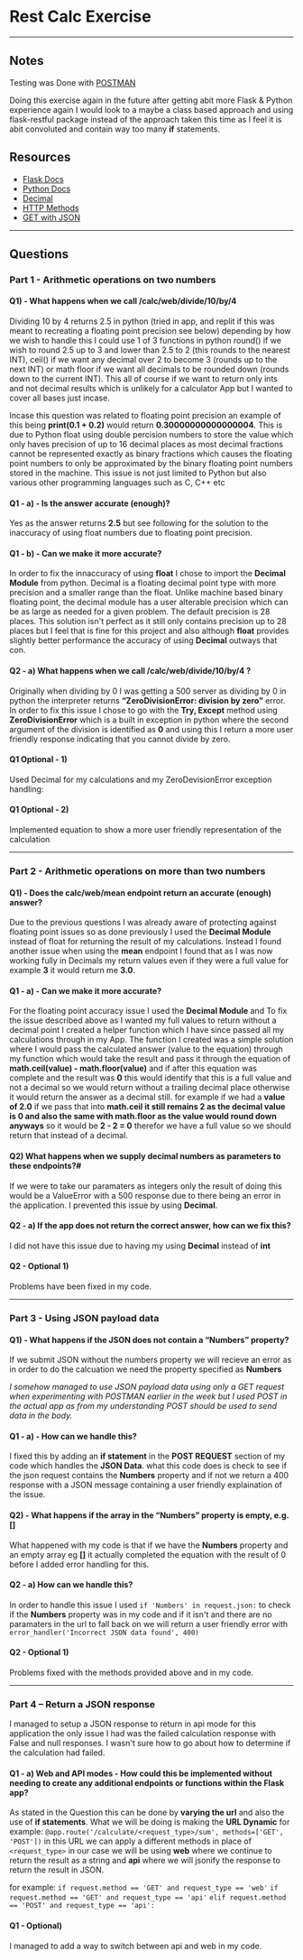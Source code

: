 # Rest Calc Exercise

---

## Notes

Testing was Done with [POSTMAN](https://www.postman.com/)

Doing this exercise again in the future after getting abit more Flask & Python experience again I would look to a maybe a class based approach and using flask-restful package instead of the approach taken this time as I feel it is abit convoluted and contain way too many **if** statements.

## Resources

- [Flask Docs](https://flask.palletsprojects.com/en/2.1.x/)
- [Python Docs](https://docs.python.org/3/)
- [Decimal](https://docs.python.org/3/library/decimal.html)
- [HTTP Methods](https://www.w3schools.com/tags/ref_httpmethods.asp)
- [GET with JSON](https://stackoverflow.com/questions/978061/http-get-with-request-body)

---

## Questions

### Part 1 - Arithmetic operations on two numbers

#### Q1) - What happens when we call /calc/web/divide/10/by/4

Dividing 10 by 4 returns 2.5 in python (tried in app, and replit if this was meant to recreating a floating point precision see below) depending by how we wish to handle this I could use 1 of 3 functions in python round() if we wish to round 2.5 up to 3 and lower than 2.5 to 2 (this rounds to the nearest INT), ceil() if we want any decimal over 2 to become 3 (rounds up to the next INT) or math floor if we want all decimals to be rounded down (rounds down to the current INT). This all of course if we want to return only ints and not decimal results which is unlikely for a calculator App but I wanted to cover all bases just incase.

Incase this question was related to floating point precision an example of this being **print(0.1 + 0.2)** would return **0.30000000000000004**. This is due to Python float using double percision numbers to store the value which only haves precision of up to 16 decimal places as most decimal fractions cannot be represented exactly as binary fractions which causes the floating point numbers to only be approximated by the binary floating point numbers stored in the machine. This issue is not just limited to Python but also various other programming languages such as C, C++ etc


#### Q1 - a) - Is the answer accurate (enough)?

Yes as the answer returns **2.5** but see following for the solution to the inaccuracy of using float numbers due to floating point precision.

#### Q1 - b) - Can we make it more accurate?

In order to fix the innaccuracy of using **float** I chose to import the **Decimal Module** from python. Decimal is a floating decimal point type with more precision and a smaller range than the float. Unlike machine based binary floating point, the decimal module has a user alterable precision which can be as large as needed for a given problem. The default precision is 28 places. This solution isn't perfect as it still only contains precision up to 28 places but I feel that is fine for this project and also although **float** provides slightly better performance the accuracy of using **Decimal** outways that con.

#### Q2 - a) What happens when we call /calc/web/divide/10/by/4 ?

Originally when dividing by 0 I was getting a 500 server as dividing by 0 in python the interpreter returns **“ZeroDivisionError: division by zero”** error. In order to fix this issue I chose to go with the **Try, Except** method using **ZeroDivisionError** which is a built in exception in python where the second argument of the division is identified as **0** and using this I return a more user friendly response indicating that you cannot divide by zero.

#### Q1 Optional - 1)

Used Decimal for my calculations and my ZeroDevisionError exception handling:

#### Q1 Optional - 2)

Implemented equation to show a more user friendly representation of the calculation

---

### Part 2 - Arithmetic operations on more than two numbers

#### Q1) - Does the calc/web/mean endpoint return an accurate (enough) answer?

Due to the previous questions I was already aware of protecting against floating point issues so as done previously I used the **Decimal Module** instead of float for returning the result of my calculations. Instead I found another issue when using the **mean** endpoint I found that as I was now working fully in Decimals my return values even if they were a full value for example **3** it would return me **3.0**.

#### Q1 - a) - Can we make it more accurate?

For the floating point accuracy issue I used the **Decimal Module** and To fix the issue described above as I wanted my full values to return without a decimal point I created a helper function which I have since passed all my calculations through in my App. The function I created was a simple solution where I would pass the calculated answer (value to the equation) through my function which would take the result and pass it through the equation of **math.ceil(value) - math.floor(value)** and if after this equation was complete and the result was **0** this would identify that this is a full value and not a decimal so we would return without a trailing decimal place otherwise it would return the answer as a decimal still. for example if we had a **value of 2.0** if we pass that into **math.ceil it still remains 2 as the decimal value is 0 and also the same with math.floor as the value would round down anyways** so it would be **2 - 2 = 0** therefor we have a full value so we should return that instead of a decimal.

#### Q2) What happens when we supply decimal numbers as parameters to these endpoints?#

If we were to take our paramaters as integers only the result of doing this would be a ValueError with a 500 response due to there being an error in the application.
I prevented this issue by using **Decimal**.

#### Q2 - a) If the app does not return the correct answer, how can we fix this?

I did not have this issue due to having my using **Decimal** instead of **int**

#### Q2 - Optional 1)

Problems have been fixed in my code.

---

### Part 3 - Using JSON payload data

#### Q1) - What happens if the JSON does not contain a “Numbers” property?

If we submit JSON without the numbers property we will recieve an error as in order to do the calcuation we need the property specified as **Numbers**

_I somehow managed to use JSON payload data using only a GET request when experimenting with POSTMAN earlier in the week but I used POST in the actual app as from my understanding POST should be used to send data in the body._

#### Q1 - a) - How can we handle this?

I fixed this by adding an **if statement** in the **POST REQUEST** section of my code which handles the **JSON Data**.
what this code does is check to see if the json request contains the **Numbers** property and if not we return a 400 response with a JSON message containing a user friendly explaination of the issue.

#### Q2) - What happens if the array in the “Numbers” property is empty, e.g. []

What happened with my code is that if we have the **Numbers** property and an empty array eg **[]** it actually completed the equation with the result of 0 before I added error handling for this.

#### Q2 - a) How can we handle this?

In order to handle this issue I used ```if 'Numbers' in request.json:``` to check if the **Numbers** property was in my code and if it isn't and there are no paramaters in the url to fall back on we will return a user friendly error with ```error_handler('Incorrect JSON data found', 400)```

#### Q2 - Optional 1)

Problems fixed with the methods provided above and in my code.

---

### Part 4 – Return a JSON response

I managed to setup a JSON response to return in api mode for this application the only issue I had was the failed calculation response with False and null responses. I wasn't sure how to go about how to determine if the calculation had failed.

#### Q1 - a) Web and API modes - How could this be implemented without needing to create any additional endpoints or functions within the Flask app?

As stated in the Question this can be done by **varying the url** and also the use of **if statements**. What we will be doing is making the **URL Dynamic**
for example: ```@app.route('/calculate/<request_type>/sum', methods=['GET', 'POST'])``` in this URL we can apply a different methods in place of ```<request_type>``` in our case we will be using **web** where we continue to return the result as a string and **api** where we will jsonify the response to return the result in JSON.

for example:
```if request.method == 'GET' and request_type == 'web'```
```if request.method == 'GET' and request_type == 'api'```
```elif request.method == 'POST' and request_type == 'api':```

#### Q1 - Optional)

I managed to add a way to switch between api and web in my code.